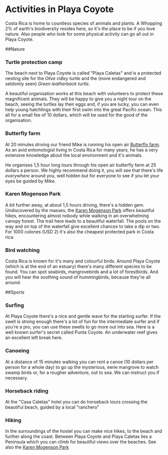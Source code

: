 # Activities in Playa Coyote

Costa Rica is home to countless species of animals and plants. A Whopping 2% of earth's biodiversity resides here, so it's _the_ place to be if you love nature. Also people who look for some physical activity can go all out in Playa Coyote.

##Nature

### Turtle protection camp
The beach next to Playa Coyote is called "Playa Caletas" and is a protected nesting site for the _Olive ridley turtle_ and the (more endangered and seldomly seen) _Green leatherback turtle_.

A beautiful organisation works at this beach with volunteers to protect these magnificent animals. They will be happy to give you a night tour on the beach, seeing the turtles lay their eggs and, if you are lucky, you can even help young hatchlings with their first swim into the great Pacific ocean. This all for a small fee of 10 dollars, which will be used for the good of the organisation.

### Butterfly farm
At 20 minutes driving our friend Mike is running his open air [Butterfly farm](https://www.facebook.com/junglebutterflyfarm). As an avid entomologist living in Costa Rica for many years,  he has a very extensive knowledge about the local environment and it's animals.

He organises 1,5 hour long tours through his open air butterfly farm at 25 dollars a person. We highly recommend doing it, you will see that there's life _everywhere_ around you, well hidden but for everyone to see if you let your eyes be guided by Mike.

### Karen Mogenson Park
A bit further away, at about 1,5 hours driving, there's a hidden gem. Undiscovered by the masses, the [Karen Mogenson Park](http://www.tripadvisor.com/Attraction_Review-g7684098-d8504916-Reviews-Karen_Mogensen_Nature_Reserve-Jicaral_Province_of_Puntarenas.html) offers beautiful hikes, encountering almost nobody while walking in an overwhelming canopy forest. The trail here leads to a beautiful waterfall. The pools on the way and on top of the waterfall give excellent chances to take a dip or two. For 1000 colones (USD 2) it's also the cheapest protected park in Costa rica.

### Bird watching
Costa Rica is known for it's many and colourful birds. Around Playa Coyote (which is at the end of an estuary) there's many different species to be found. You can spot seabirds, mangrovebirds and a lot of forestbirds. And you will hear the soothing sound of hummingbirds, because they're all around.

##Sports 

### Surfing
At Playa Coyote there's a nice and gentle wave for the starting surfer. If the swell is strong enough there's a lot of fun for the intermediate surfer and if you're a pro, you can use these swells to go more out into sea. Here is a well known surfer's secret called Punta Coyote. An underwater reef gives an excellent left break here.

### Canoeing
At a distance of 15 minutes walking you can rent a canoe (10 dollars per person for a whole day) to go up the mysterious, eerie mangrove to watch swamp birds or, for a rougher adventure, out to sea. We can instruct you if necessary.

### Horseback riding
At the "Casa Caletas" hotel you can do horseback tours crossing the beautiful beach, guided by a local "ranchero"

### Hiking
In the surroundings of the hostel you can make nice hikes, to the beach and further along the coast. Between Playa Coyote and Playa Caletas lies a Peninsula which you can climb for beautiful views over the beaches.
See also the [Karen Mogenson Park](http://www.tripadvisor.com/Attraction_Review-g7684098-d8504916-Reviews-Karen_Mogensen_Nature_Reserve-Jicaral_Province_of_Puntarenas.html)

